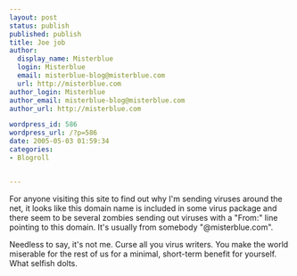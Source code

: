 ```yaml
---
layout: post
status: publish
published: publish
title: Joe job
author:
  display_name: Misterblue
  login: Misterblue
  email: misterblue-blog@misterblue.com
  url: http://misterblue.com
author_login: Misterblue
author_email: misterblue-blog@misterblue.com
author_url: http://misterblue.com

wordpress_id: 586
wordpress_url: /?p=586
date: 2005-05-03 01:59:34
categories:
- Blogroll


---
```

<p>
For anyone visiting this site to find out why I'm sending viruses around the net, it looks like this domain name is included in some virus package and there seem to be several zombies sending out viruses with a "From:" line pointing to this domain.  It's usually from somebody "@misterblue.com".
</p>
<p>
Needless to say, it's not me.  Curse all you virus writers.  You make the world miserable for the rest of us for a minimal, short-term benefit for yourself.  What selfish dolts.
</p>
